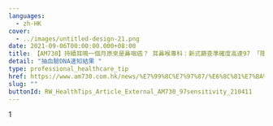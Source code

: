 ```yaml
---
languages:
  - zh-HK
cover:
  - ../images/untitled-design-21.png
date: 2021-09-06T00:00:00.000+08:00
title: 【AM730】持續耳鳴一個月原來是鼻咽癌？ 耳鼻喉專科：新式篩查準確度高達97 「隱形患者」抽血驗DNA速知結果
detail: "抽血驗DNA速知結果 "
type: professional_healthcare_tip
href: https://www.am730.com.hk/news/%E7%99%8C%E7%97%87/%E6%8C%81%E7%BA%8C%E8%80%B3%E9%B3%B4%E4%B8%80%E5%80%8B%E6%9C%88%E5%8E%9F%E4%BE%86%E6%98%AF%E9%BC%BB%E5%92%BD%E7%99%8C%EF%BC%9F-%E8%80%B3%E9%BC%BB%E5%96%89%E5%B0%88%E7%A7%91%EF%BC%9A%E6%96%B0%E5%BC%8F%E7%AF%A9%E6%9F%A5%E6%BA%96%E7%A2%BA%E5%BA%A6%E9%AB%98%E9%81%9497-%E3%80%8C%E9%9A%B1%E5%BD%A2%E6%82%A3%E8%80%85%E3%80%8D%E6%8A%BD%E8%A1%80%E9%A9%97dna%E9%80%9F%E7%9F%A5%E7%B5%90%E6%9E%9C-279728
slug: ""
buttonId: RW_HealthTips_Article_External_AM730_97sensitivity_210411
---
```

1